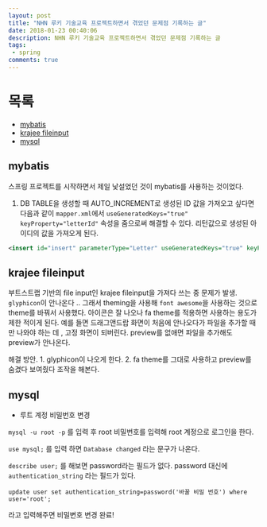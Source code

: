 ```yaml
---
layout: post
title: "NHN 루키 기술교육 프로젝트하면서 겪었던 문제점 기록하는 글"
date: 2018-01-23 00:40:06
description: NHN 루키 기술교육 프로젝트하면서 겪었던 문제점 기록하는 글
tags: 
 - spring
comments: true
---
```



# 목록
- [mybatis](#mybatis)
- [krajee fileinput](#krajee-fileinput)
- [mysql](#mysql)

## mybatis
스프링 프로젝트를 시작하면서 제일 낯설었던 것이 mybatis를 사용하는 것이었다. 


1. DB TABLE을 생성할 때 AUTO_INCREMENT로 생성된 ID 값을 가져오고 싶다면<br>
다음과 같이 `mapper.xml`에서 `useGeneratedKeys="true" keyProperty="letterId"` 속성을 줌으로써 해결할 수 있다.
리턴값으로 생성된 아이디의 값을 가져오게 된다.

```xml
<insert id="insert" parameterType="Letter" useGeneratedKeys="true" keyProperty="letterId">
```





## krajee fileinput
부트스트랩 기반의 file input인 krajee fileinput을 가져다 쓰는 중 문제가 발생.
`glyphicon`이 안나온다 ..
그래서 theming을 사용해 `font awesome`을 사용하는 것으로 theme를 바꿔서 사용했다.
아이콘은 잘 나오나 fa theme를 적용하면 사용하는 용도가 제한 적이게 된다.
예를 들면 드래그앤드랍 화면이 처음에 안나오다가 파일을 추가할 때만 나와야 하는 데 ,
고정 화면이 되버린다.
preview를 없애면 파일을 추가해도 preview가 안나온다.

해결 방안.
    1. glyphicon이 나오게 한다.
    2. fa theme를 그대로 사용하고 preview를 숨겼다 보여줬다 조작을 해본다.



## mysql

- 루트 계정 비밀번호 변경

`mysql -u root -p`
를 입력 후 root 비밀번호를 입력해 root 계정으로 로그인을 한다.

`use mysql;`
를 입력 하면 
`Database changed` 라는 문구가 나온다.

`describe user;`
를 해보면 password라는 필드가 없다.
password 대신에 `authentication_string` 라는 필드가 있다.

```
update user set authentication_string=password('바꿀 비밀 번호') where user='root';
```

라고 입력해주면 비밀변호 변경 완료!


